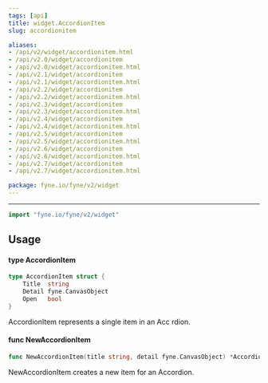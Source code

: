 ```yaml
---
tags: [api]
title: widget.AccordionItem
slug: accordionitem

aliases:
- /api/v2/widget/accordionitem.html
- /api/v2.0/widget/accordionitem
- /api/v2.0/widget/accordionitem.html
- /api/v2.1/widget/accordionitem
- /api/v2.1/widget/accordionitem.html
- /api/v2.2/widget/accordionitem
- /api/v2.2/widget/accordionitem.html
- /api/v2.3/widget/accordionitem
- /api/v2.3/widget/accordionitem.html
- /api/v2.4/widget/accordionitem
- /api/v2.4/widget/accordionitem.html
- /api/v2.5/widget/accordionitem
- /api/v2.5/widget/accordionitem.html
- /api/v2.6/widget/accordionitem
- /api/v2.6/widget/accordionitem.html
- /api/v2.7/widget/accordionitem
- /api/v2.7/widget/accordionitem.html

package: fyne.io/fyne/v2/widget
---
```



---
```go
import "fyne.io/fyne/v2/widget"
```

## Usage

#### type AccordionItem

```go
type AccordionItem struct {
	Title  string
	Detail fyne.CanvasObject
	Open   bool
}
```

AccordionItem represents a single item in an Acc rdion.

#### func  NewAccordionItem

```go
func NewAccordionItem(title string, detail fyne.CanvasObject) *AccordionItem
```
NewAccordionItem creates a new item for an Accordion.
